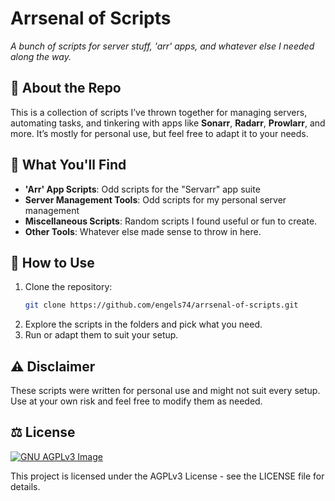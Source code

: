 # Arrsenal of Scripts

*A bunch of scripts for server stuff, 'arr' apps, and whatever else I needed along the way.*

## 🚀 About the Repo

This is a collection of scripts I’ve thrown together for managing servers, automating tasks, and tinkering with apps like **Sonarr**, **Radarr**, **Prowlarr**, and more. It’s mostly for personal use, but feel free to adapt it to your needs.

## 📂 What You'll Find

- **'Arr' App Scripts**: Odd scripts for the "Servarr" app suite
- **Server Management Tools**: Odd scripts for my personal server management
- **Miscellaneous Scripts**: Random scripts I found useful or fun to create.
- **Other Tools**: Whatever else made sense to throw in here.


## 🔧 How to Use

1. Clone the repository:
   ```bash
   git clone https://github.com/engels74/arrsenal-of-scripts.git
   ```
2. Explore the scripts in the folders and pick what you need.
3. Run or adapt them to suit your setup.

## ⚠️ Disclaimer

These scripts were written for personal use and might not suit every setup. Use at your own risk and feel free to modify them as needed.

## ⚖️ License

[![GNU AGPLv3 Image](https://www.gnu.org/graphics/agplv3-155x51.png)](https://www.gnu.org/licenses/agpl-3.0.en.html)

This project is licensed under the AGPLv3 License - see the LICENSE file for details.
